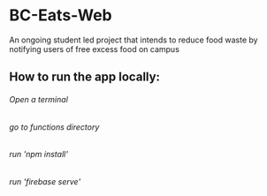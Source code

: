 # BC-Eats-Web
An ongoing student led project that intends to reduce food waste by notifying users of free excess food on campus

## How to run the app locally:
###### Open a terminal
###### go to functions directory
###### run 'npm install'
###### run 'firebase serve'
